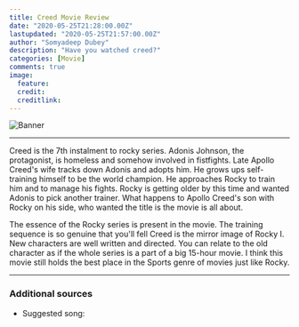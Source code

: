 ```yaml
---
title: Creed Movie Review
date: "2020-05-25T21:28:00.00Z"
lastupdated: "2020-05-25T21:57:00.00Z"
author: "Somyadeep Dubey"
description: "Have you watched creed?"
categories: [Movie]
comments: true
image:
  feature: 
  credit: 
  creditlink: 
---
```


![Banner]()

---

Creed is the 7th instalment to rocky series. Adonis Johnson, the protagonist, is homeless and somehow involved in fistfights. Late Apollo Creed's wife tracks down Adonis and adopts him. He grows ups self-training himself to be the world champion. He approaches Rocky to train him and to manage his fights. Rocky is getting older by this time and wanted Adonis to pick another trainer. What happens to Apollo Creed's son with Rocky on his side, who wanted the title is the movie is all about.

The essence of the Rocky series is present in the movie. The training sequence is so genuine that you'll fell Creed is the mirror image of Rocky I. New characters are well written and directed. You can relate to the old character as if the whole series is a part of a big 15-hour movie. I think this movie still holds the best place in the Sports genre of movies just like Rocky.

---
### Additional sources

- Suggested song: 